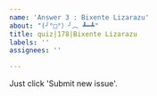 ```yaml
---
name: 'Answer 3 : Bixente Lizarazu'
about: "(╯°□°）╯︵ ┻━┻"
title: quiz|178|Bixente Lizarazu
labels: ''
assignees: ''

---
```


Just click 'Submit new issue'.
